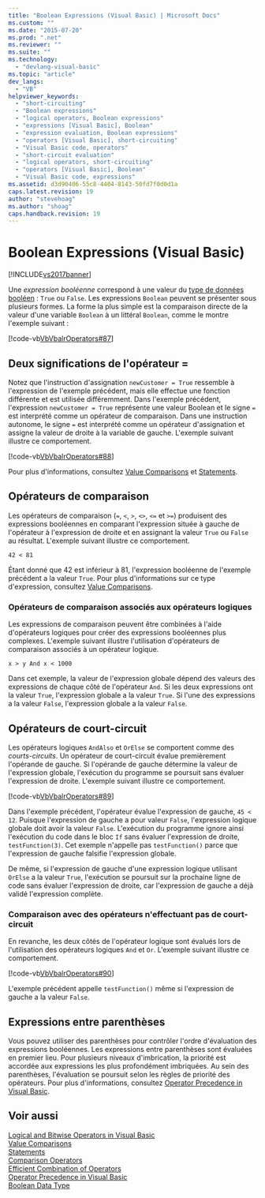 ```yaml
---
title: "Boolean Expressions (Visual Basic) | Microsoft Docs"
ms.custom: ""
ms.date: "2015-07-20"
ms.prod: ".net"
ms.reviewer: ""
ms.suite: ""
ms.technology: 
  - "devlang-visual-basic"
ms.topic: "article"
dev_langs: 
  - "VB"
helpviewer_keywords: 
  - "short-circuiting"
  - "Boolean expressions"
  - "logical operators, Boolean expressions"
  - "expressions [Visual Basic], Boolean"
  - "expression evaluation, Boolean expressions"
  - "operators [Visual Basic], short-circuiting"
  - "Visual Basic code, operators"
  - "short-circuit evaluation"
  - "logical operators, short-circuiting"
  - "operators [Visual Basic], Boolean"
  - "Visual Basic code, expressions"
ms.assetid: d3d90406-55c8-4404-8143-50fd7f0d0d1a
caps.latest.revision: 19
author: "stevehoag"
ms.author: "shoag"
caps.handback.revision: 19
---
```

# Boolean Expressions (Visual Basic)
[!INCLUDE[vs2017banner](../../../../visual-basic/includes/vs2017banner.md)]

Une *expression booléenne* correspond à une valeur du [type de données booléen](../../../../visual-basic/language-reference/data-types/boolean-data-type.md) : `True` ou `False`.  Les expressions `Boolean` peuvent se présenter sous plusieurs formes.  La forme la plus simple est la comparaison directe de la valeur d'une variable `Boolean` à un littéral `Boolean`, comme le montre l'exemple suivant :  
  
 [!code-vb[VbVbalrOperators#87](../../../../visual-basic/language-reference/operators/codesnippet/visualbasic/boolean-expressions_1.vb)]  
  
## Deux significations de l'opérateur \=  
 Notez que l'instruction d'assignation `newCustomer = True` ressemble à l'expression de l'exemple précédent, mais elle effectue une fonction différente et est utilisée différemment.  Dans l'exemple précédent, l'expression `newCustomer = True` représente une valeur Boolean et le signe `=` est interprété comme un opérateur de comparaison.  Dans une instruction autonome, le signe `=` est interprété comme un opérateur d'assignation et assigne la valeur de droite à la variable de gauche.  L'exemple suivant illustre ce comportement.  
  
 [!code-vb[VbVbalrOperators#88](../../../../visual-basic/language-reference/operators/codesnippet/visualbasic/boolean-expressions_2.vb)]  
  
 Pour plus d'informations, consultez [Value Comparisons](../../../../visual-basic/programming-guide/language-features/operators-and-expressions/value-comparisons.md) et [Statements](../../../../visual-basic/language-reference/statements/index.md).  
  
## Opérateurs de comparaison  
 Les opérateurs de comparaison \(`=`, `<`, `>`, `<>`, `<=` et `>=`\) produisent des expressions booléennes en comparant l'expression située à gauche de l'opérateur à l'expression de droite et en assignant la valeur `True` ou `False` au résultat.  L'exemple suivant illustre ce comportement.  
  
 `42 < 81`  
  
 Étant donné que 42 est inférieur à 81, l'expression booléenne de l'exemple précédent a la valeur `True`.  Pour plus d'informations sur ce type d'expression, consultez [Value Comparisons](../../../../visual-basic/programming-guide/language-features/operators-and-expressions/value-comparisons.md).  
  
### Opérateurs de comparaison associés aux opérateurs logiques  
 Les expressions de comparaison peuvent être combinées à l'aide d'opérateurs logiques pour créer des expressions booléennes plus complexes.  L'exemple suivant illustre l'utilisation d'opérateurs de comparaison associés à un opérateur logique.  
  
 `x > y And x < 1000`  
  
 Dans cet exemple, la valeur de l'expression globale dépend des valeurs des expressions de chaque côté de l'opérateur `And`.  Si les deux expressions ont la valeur `True`, l'expression globale a la valeur `True`.  Si l'une des expressions a la valeur `False`, l'expression globale a la valeur `False`.  
  
## Opérateurs de court\-circuit  
 Les opérateurs logiques `AndAlso` et `OrElse` se comportent comme des *courts\-circuits*.  Un opérateur de court\-circuit évalue premièrement l'opérande de gauche.  Si l'opérande de gauche détermine la valeur de l'expression globale, l'exécution du programme se poursuit sans évaluer l'expression de droite.  L'exemple suivant illustre ce comportement.  
  
 [!code-vb[VbVbalrOperators#89](../../../../visual-basic/language-reference/operators/codesnippet/visualbasic/boolean-expressions_3.vb)]  
  
 Dans l'exemple précédent, l'opérateur évalue l'expression de gauche, `45 < 12`.  Puisque l'expression de gauche a pour valeur `False`, l'expression logique globale doit avoir la valeur `False`.  L'exécution du programme ignore ainsi l'exécution du code dans le bloc `If` sans évaluer l'expression de droite, `testFunction(3)`.  Cet exemple n'appelle pas `testFunction()` parce que l'expression de gauche falsifie l'expression globale.  
  
 De même, si l'expression de gauche d'une expression logique utilisant `OrElse` a la valeur `True`, l'exécution se poursuit sur la prochaine ligne de code sans évaluer l'expression de droite, car l'expression de gauche a déjà validé l'expression complète.  
  
### Comparaison avec des opérateurs n'effectuant pas de court\-circuit  
 En revanche, les deux côtés de l'opérateur logique sont évalués lors de l'utilisation des opérateurs logiques `And` et `Or`.  L'exemple suivant illustre ce comportement.  
  
 [!code-vb[VbVbalrOperators#90](../../../../visual-basic/language-reference/operators/codesnippet/visualbasic/boolean-expressions_4.vb)]  
  
 L'exemple précédent appelle `testFunction()` même si l'expression de gauche a la valeur `False`.  
  
## Expressions entre parenthèses  
 Vous pouvez utiliser des parenthèses pour contrôler l'ordre d'évaluation des expressions booléennes.  Les expressions entre parenthèses sont évaluées en premier lieu.  Pour plusieurs niveaux d'imbrication, la priorité est accordée aux expressions les plus profondément imbriquées.  Au sein des parenthèses, l'évaluation se poursuit selon les règles de priorité des opérateurs.  Pour plus d'informations, consultez [Operator Precedence in Visual Basic](../../../../visual-basic/language-reference/operators/operator-precedence.md).  
  
## Voir aussi  
 [Logical and Bitwise Operators in Visual Basic](../../../../visual-basic/programming-guide/language-features/operators-and-expressions/logical-and-bitwise-operators.md)   
 [Value Comparisons](../../../../visual-basic/programming-guide/language-features/operators-and-expressions/value-comparisons.md)   
 [Statements](../../../../visual-basic/programming-guide/language-features/statements.md)   
 [Comparison Operators](../../../../visual-basic/language-reference/operators/comparison-operators.md)   
 [Efficient Combination of Operators](../../../../visual-basic/programming-guide/language-features/operators-and-expressions/efficient-combination-of-operators.md)   
 [Operator Precedence in Visual Basic](../../../../visual-basic/language-reference/operators/operator-precedence.md)   
 [Boolean Data Type](../../../../visual-basic/language-reference/data-types/boolean-data-type.md)